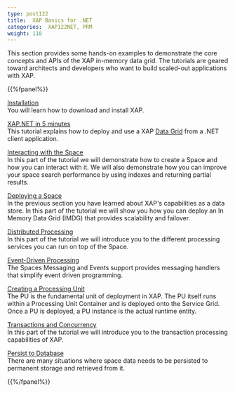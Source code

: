 ```yaml
---
type: post122
title:  XAP Basics for .NET
categories:  XAP122NET, PRM
weight: 110
---
```


This section provides some hands-on examples to demonstrate the core concepts and APIs of the XAP in-memory data grid. The tutorials are geared toward architects and developers who want to build scaled-out applications with XAP.

{{%fpanel%}}

[Installation](xapnet-installation.html)<br>
You will learn how to download and install XAP.

[XAP.NET in 5 minutes](xapnet-in-5-minutes.html)<br>
This tutorial explains how to deploy and use a XAP [Data Grid](/product_overview/the-in-memory-data-grid.html) from a .NET client application.

[Interacting with the Space](xapnet-tutorial-part1.html)<br>
In this part of the tutorial we will demonstrate how to create a Space and how you can interact with it. We will also demonstrate how you can improve your space search performance by using indexes and returning partial results.

[Deploying a Space](xapnet-tutorial-part2.html)<br>
In the previous section  you have learned about XAP's capabilities as a data store. In this part of the tutorial we will show you how you can deploy an In Memory Data Grid (IMDG) that provides scalability and failover.

[Distributed Processing](xapnet-tutorial-part3.html)<br>
In this part of the tutorial we will introduce you to the different processing services you can run on top of the Space.

[Event-Driven Processing](xapnet-tutorial-part4.html)<br>
The Spaces Messaging and Events support provides messaging handlers that simplify event driven programming.

[Creating a Processing Unit](xapnet-tutorial-part5.html)<br>
The PU is the fundamental unit of deployment in XAP. The PU itself runs within a Processing Unit Container and is deployed onto the Service Grid. Once a PU is deployed, a PU instance is the actual runtime entity.

[Transactions and Concurrency](xapnet-tutorial-part6.html)<br>
In this part of the tutorial we will introduce you to the transaction processing capabilities of XAP.

[Persist to Database](xapnet-tutorial-part7.html)<br>
There are many situations where space data needs to be persisted to permanent storage and retrieved from it.

{{%/fpanel%}}


